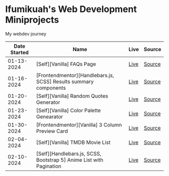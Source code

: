 # Ifumikuah's Web Development Miniprojects

My webdev journey

|Date Started|Name|Live|Source|
|-|-|-|-|
|01-13-2024|[Self][Vanilla] FAQs Page|[Live](https://ifumikuah.github.io/webdev-miniprojects/self-miniprojects/vanilla-faq-accordion-page/)|[Source](https://github.com/ifumikuah/webdev-miniprojects/tree/main/self-miniprojects/vanilla-faq-accordion-page)|
|01-16-2024|[Frontendmentor][Handlebars.js, SCSS] Results summary components|[Live](https://ifumikuah.github.io/webdev-miniprojects/frontendmentor-io/results-summary-component-main/)|[Source](https://github.com/ifumikuah/webdev-miniprojects/tree/main/frontendmentor-io/results-summary-component-main)|
|01-20-2024|[Self][Vanilla] Random Quotes Generator|[Live](https://stellar-maamoul-73d2ad.netlify.app/)|[Source](https://github.com/ifumikuah/random-quotes-generator)|
|01-23-2024|[Self][Vanilla] Color Palette Genearator|[Live](https://ifumikuah.github.io/webdev-miniprojects/self-miniprojects/color-palette-generator)|[Source](https://github.com/ifumikuah/webdev-miniprojects/tree/main/self-miniprojects/color-palette-generator)|
|01-30-2024|[Frontendmentor][Vanilla] 3 Column Preview Card|[Live](https://ifumikuah.github.io/webdev-miniprojects/frontendmentor-io/3-column-preview-card-component-main/)|[Source](https://github.com/ifumikuah/webdev-miniprojects/tree/main/frontendmentor-io/3-column-preview-card-component-main)|
|02-04-2024|[Self][Vanilla] TMDB Movie List|[Live](https://ifumikuah.github.io/webdev-miniprojects/self-miniprojects/tmdb-movie-list)|[Source](https://github.com/ifumikuah/webdev-miniprojects/tree/main/self-miniprojects/tmdb-movie-list)|
|02-10-2024|[Self][Handlebars.js, SCSS, Bootstrap 5] Anime List with Pagination|[Live](https://ifumikuah.github.io/webdev-miniprojects/self-miniprojects/anime-list-pagination-i)|[Source](https://github.com/ifumikuah/webdev-miniprojects/tree/main/self-miniprojects/anime-list-pagination-i)|
